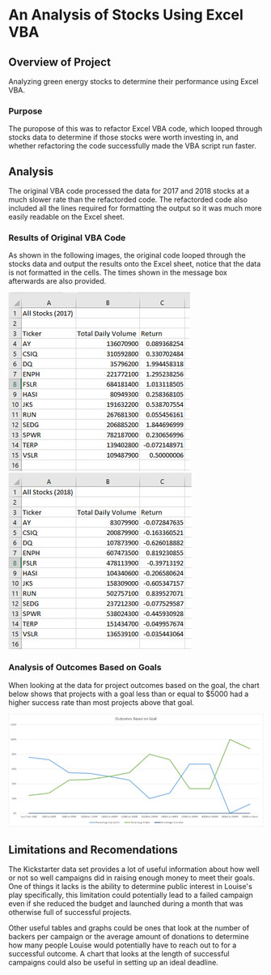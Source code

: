 # An Analysis of Stocks Using Excel VBA

## Overview of Project

Analyzing green energy stocks to determine their performance using Excel VBA.

### Purpose

The puropose of this was to refactor Excel VBA code, which looped through stocks data to determine if those stocks were worth investing in, and whether refactoring the code successfully made the VBA script run faster.

## Analysis

The original VBA code processed the data for 2017 and 2018 stocks at a much slower rate than the refactorded code. The refactorded code also included all the lines required for formatting the output so it was much more easily readable on the Excel sheet.

### Results of Original VBA Code

As shown in the following images, the original code looped through the stocks data and output the results onto the Excel sheet, notice that the data is not formatted in the cells. The times shown in the message box afterwards are also provided.

![2017 Results Original Code](https://github.com/psidhu42/stock-analysis/blob/main/resources/module_2017.PNG) ![2018 Results Original Code](https://github.com/psidhu42/stock-analysis/blob/main/resources/module_2018.PNG)

### Analysis of Outcomes Based on Goals

When looking at the data for project outcomes based on the goal, the chart below shows that projects with a goal less than or equal to $5000 had a higher success rate than most projects above that goal.

![Outcomes vs Goals](https://github.com/psidhu42/kickstarter-analysis/blob/main/resources/Outcomes_vs_Goals.png)

## Limitations and Recomendations

The Kickstarter data set provides a lot of useful information about how well or not so well campaigns did in raising enough money to meet their goals. One of things it lacks is the ability to determine public interest in Louise's play specifically, this limitation could potentially lead to a failed campaign even if she reduced the budget and launched during a month that was otherwise full of successful projects.

Other useful tables and graphs could be ones that look at the number of backers per campaign or the average amount of donations to determine how many people Louise would potentially have to reach out to for a successful outcome. A chart that looks at the length of successful campaigns could also be useful in setting up an ideal deadline.